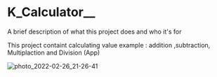 # K_Calculator__

A brief description of what this project does and who it's for


This project containt calculating value example : addition ,subtraction, Multiplaction and Division (App) 


![photo_2022-02-26_21-26-41](https://user-images.githubusercontent.com/89348788/155849846-255683f2-1555-4786-b6fc-2bc74c55711d.jpg)
